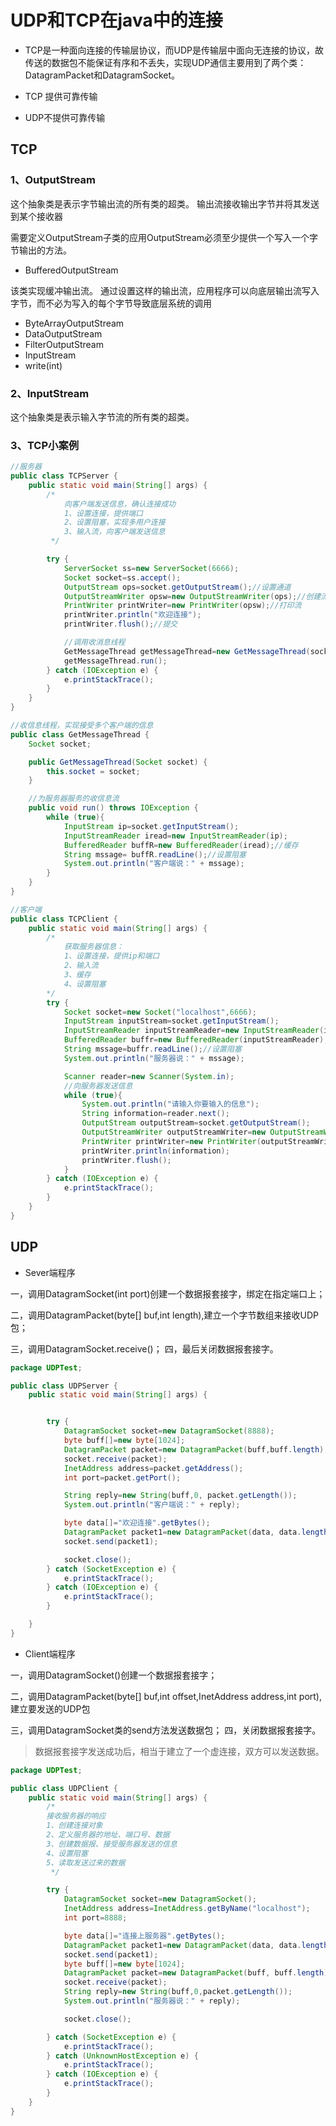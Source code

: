# UDP和TCP在java中的连接

- TCP是一种面向连接的传输层协议，而UDP是传输层中面向无连接的协议，故传送的数据包不能保证有序和不丢失，实现UDP通信主要用到了两个类：DatagramPacket和DatagramSocket。

- TCP 提供可靠传输

- UDP不提供可靠传输

## TCP

### 1、OutputStream 

这个抽象类是表示字节输出流的所有类的超类。 输出流接收输出字节并将其发送到某个接收器

需要定义OutputStream子类的应用OutputStream必须至少提供一个写入一个字节输出的方法。

- BufferedOutputStream 

该类实现缓冲输出流。 通过设置这样的输出流，应用程序可以向底层输出流写入字节，而不必为写入的每个字节导致底层系统的调用

- ByteArrayOutputStream
- DataOutputStream
- FilterOutputStream 
- InputStream 
- write(int) 

### 2、InputStream

这个抽象类是表示输入字节流的所有类的超类。 

### 3、TCP小案例

```java
//服务器
public class TCPServer {
    public static void main(String[] args) {
        /*
            向客户端发送信息，确认连接成功
            1、设置连接，提供端口
            2、设置阻塞，实现多用户连接
            3、输入流，向客户端发送信息
         */

        try {
            ServerSocket ss=new ServerSocket(6666);
            Socket socket=ss.accept();
            OutputStream ops=socket.getOutputStream();//设置通道
            OutputStreamWriter opsw=new OutputStreamWriter(ops);//创建流，存储需要发送的信息，发送到通道中
            PrintWriter printWriter=new PrintWriter(opsw);//打印流
            printWriter.println("欢迎连接");
            printWriter.flush();//提交

            //调用收消息线程
            GetMessageThread getMessageThread=new GetMessageThread(socket);
            getMessageThread.run();
        } catch (IOException e) {
            e.printStackTrace();
        }
    }
}
```

```java
//收信息线程，实现接受多个客户端的信息
public class GetMessageThread {
    Socket socket;

    public GetMessageThread(Socket socket) {
        this.socket = socket;
    }

    //为服务器服务的收信息流
    public void run() throws IOException {
        while (true){
            InputStream ip=socket.getInputStream();
            InputStreamReader iread=new InputStreamReader(ip);
            BufferedReader buffR=new BufferedReader(iread);//缓存
            String mssage= buffR.readLine();//设置阻塞
            System.out.println("客户端说：" + mssage);
        }
    }
}
```

```java
//客户端
public class TCPClient {
    public static void main(String[] args) {
        /*
            获取服务器信息：
            1、设置连接，提供ip和端口
            2、输入流
            3、缓存
            4、设置阻塞
        */
        try {
            Socket socket=new Socket("localhost",6666);
            InputStream inputStream=socket.getInputStream();
            InputStreamReader inputStreamReader=new InputStreamReader(inputStream);
            BufferedReader buffr=new BufferedReader(inputStreamReader);
            String mssage=buffr.readLine();//设置阻塞
            System.out.println("服务器说：" + mssage);

            Scanner reader=new Scanner(System.in);
            //向服务器发送信息
            while (true){
                System.out.println("请输入你要输入的信息");
                String information=reader.next();
                OutputStream outputStream=socket.getOutputStream();
                OutputStreamWriter outputStreamWriter=new OutputStreamWriter(outputStream);
                PrintWriter printWriter=new PrintWriter(outputStreamWriter);
                printWriter.println(information);
                printWriter.flush();
            }
        } catch (IOException e) {
            e.printStackTrace();
        }
    }
}
```

## UDP 

- Sever端程序

一，调用DatagramSocket(int port)创建一个数据报套接字，绑定在指定端口上；

二，调用DatagramPacket(byte[] buf,int length),建立一个字节数组来接收UDP包；

三，调用DatagramSocket.receive()；
四，最后关闭数据报套接字。

```java
package UDPTest;

public class UDPServer {
    public static void main(String[] args) {


        try {
            DatagramSocket socket=new DatagramSocket(8888);
            byte buff[]=new byte[1024];
            DatagramPacket packet=new DatagramPacket(buff,buff.length);
            socket.receive(packet);
            InetAddress address=packet.getAddress();
            int port=packet.getPort();

            String reply=new String(buff,0, packet.getLength());
            System.out.println("客户端说：" + reply);

            byte data[]="欢迎连接".getBytes();
            DatagramPacket packet1=new DatagramPacket(data, data.length,address,port);
            socket.send(packet1);

            socket.close();
        } catch (SocketException e) {
            e.printStackTrace();
        } catch (IOException e) {
            e.printStackTrace();
        }

    }
}
```


- Client端程序

一，调用DatagramSocket()创建一个数据报套接字；

二，调用DatagramPacket(byte[] buf,int offset,InetAddress address,int port),建立要发送的UDP包

三，调用DatagramSocket类的send方法发送数据包；
四，关闭数据报套接字。

> 数据报套接字发送成功后，相当于建立了一个虚连接，双方可以发送数据。

```java
package UDPTest;

public class UDPClient {
    public static void main(String[] args) {
        /*
        接收服务器的响应
        1、创建连接对象
        2、定义服务器的地址、端口号、数据
        3、创建数据报、接受服务器发送的信息
        4、设置阻塞
        5、读取发送过来的数据
         */

        try {
            DatagramSocket socket=new DatagramSocket();
            InetAddress address=InetAddress.getByName("localhost");
            int port=8888;

            byte data[]="连接上服务器".getBytes();
            DatagramPacket packet1=new DatagramPacket(data, data.length,address,port);
            socket.send(packet1);
            byte buff[]=new byte[1024];
            DatagramPacket packet=new DatagramPacket(buff, buff.length);
            socket.receive(packet);
            String reply=new String(buff,0,packet.getLength());
            System.out.println("服务器说：" + reply);

            socket.close();

        } catch (SocketException e) {
            e.printStackTrace();
        } catch (UnknownHostException e) {
            e.printStackTrace();
        } catch (IOException e) {
            e.printStackTrace();
        }
    }
}
```